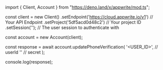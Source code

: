 import { Client, Account } from "https://deno.land/x/appwrite/mod.ts";

const client = new Client()
    .setEndpoint('https://cloud.appwrite.io/v1') // Your API Endpoint
    .setProject('5df5acd0d48c2') // Your project ID
    .setSession(''); // The user session to authenticate with

const account = new Account(client);

const response = await account.updatePhoneVerification(
    '<USER_ID>', // userId
    '<SECRET>' // secret
);

console.log(response);
